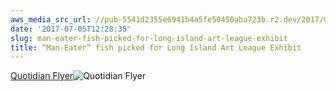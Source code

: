 ```yaml
---
aws_media_src_url: //pub-5541d2355e6941b4a5fe50450aba723b.r2.dev/2017/07/quotidian-flyer-1.jpg
date: '2017-07-05T12:28:35'
slug: man-eater-fish-picked-for-long-island-art-league-exhibit
title: “Man-Eater” fish picked for Long Island Art League Exhibit
---
```


 [Quotidian Flyer](//pub-5541d2355e6941b4a5fe50450aba723b.r2.dev/2017/07/quotidian-flyer.pdf "Quotidian Flyer")![Quotidian Flyer](//pub-5541d2355e6941b4a5fe50450aba723b.r2.dev/2017/07/quotidian-flyer.jpg?w=602)